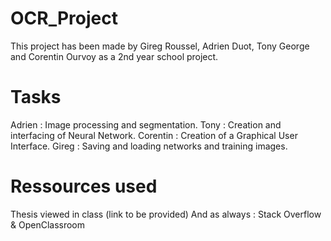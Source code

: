 # OCR_Project
This project has been made by Gireg Roussel, Adrien Duot, Tony George and Corentin Ourvoy as a 2nd year school project.

# Tasks
Adrien : Image processing and segmentation.
Tony : Creation and interfacing of Neural Network.
Corentin : Creation of a Graphical User Interface.
Gireg : Saving and loading networks and training images.

# Ressources used
Thesis viewed in class (link to be provided)
And as always : Stack Overflow & OpenClassroom
